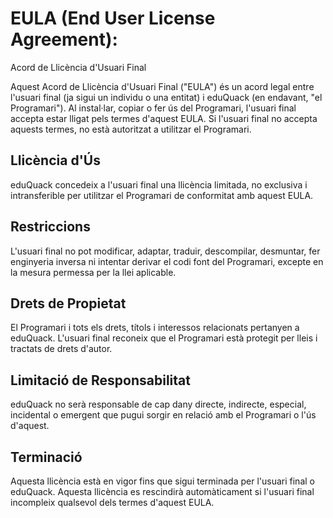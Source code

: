 # EULA (End User License Agreement):
Acord de Llicència d'Usuari Final

Aquest Acord de Llicència d'Usuari Final ("EULA") és un acord legal entre l'usuari final (ja sigui un individu o una entitat) i eduQuack (en endavant, "el Programari"). Al instal·lar, copiar o fer ús del Programari, l'usuari final accepta estar lligat pels termes d'aquest EULA. Si l'usuari final no accepta aquests termes, no està autoritzat a utilitzar el Programari.

## Llicència d'Ús

eduQuack concedeix a l'usuari final una llicència limitada, no exclusiva i intransferible per utilitzar el Programari de conformitat amb aquest EULA.

## Restriccions

L'usuari final no pot modificar, adaptar, traduir, descompilar, desmuntar, fer enginyeria inversa ni intentar derivar el codi font del Programari, excepte en la mesura permessa per la llei aplicable.

## Drets de Propietat

El Programari i tots els drets, títols i interessos relacionats pertanyen a eduQuack. L'usuari final reconeix que el Programari està protegit per lleis i tractats de drets d'autor.

## Limitació de Responsabilitat

eduQuack no serà responsable de cap dany directe, indirecte, especial, incidental o emergent que pugui sorgir en relació amb el Programari o l'ús d'aquest.

## Terminació

Aquesta llicència està en vigor fins que sigui terminada per l'usuari final o eduQuack. Aquesta llicència es rescindirà automàticament si l'usuari final incompleix qualsevol dels termes d'aquest EULA.